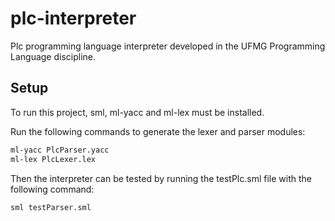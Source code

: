# plc-interpreter

Plc programming language interpreter developed in the UFMG Programming Language discipline.

## Setup

To run this project, sml, ml-yacc and ml-lex must be installed.

Run the following commands to generate the lexer and parser modules:

```bash
ml-yacc PlcParser.yacc
ml-lex PlcLexer.lex
```

Then the interpreter can be tested by running the testPlc.sml file with the following command:

```bash
sml testParser.sml
```
